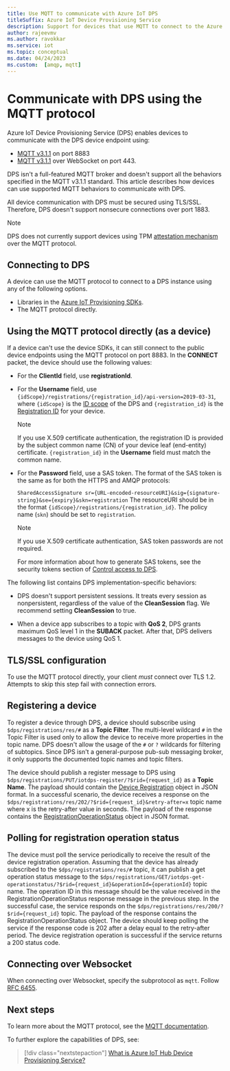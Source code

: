 ```yaml
---
title: Use MQTT to communicate with Azure IoT DPS
titleSuffix: Azure IoT Device Provisioning Service
description: Support for devices that use MQTT to connect to the Azure IoT Device Provisioning Service (DPS) device-facing endpoint.
author: rajeevmv
ms.author: ravokkar
ms.service: iot
ms.topic: conceptual
ms.date: 04/24/2023
ms.custom:  [amqp, mqtt]
---
```


# Communicate with DPS using the MQTT protocol

Azure IoT Device Provisioning Service (DPS) enables devices to communicate with the DPS device endpoint using:

* [MQTT v3.1.1](https://mqtt.org/) on port 8883
* [MQTT v3.1.1](http://docs.oasis-open.org/mqtt/mqtt/v3.1.1/os/mqtt-v3.1.1-os.html#_Toc398718127) over WebSocket on port 443.

DPS isn't a full-featured MQTT broker and doesn't support all the behaviors specified in the MQTT v3.1.1 standard. This article describes how devices can use supported MQTT behaviors to communicate with DPS.

All device communication with DPS must be secured using TLS/SSL. Therefore, DPS doesn't support nonsecure connections over port 1883.

 > [!NOTE]
 > DPS does not currently support devices using TPM [attestation mechanism](../iot-dps/concepts-service.md#attestation-mechanism) over the MQTT protocol.

## Connecting to DPS

A device can use the MQTT protocol to connect to a DPS instance using any of the following options.

* Libraries in the [Azure IoT Provisioning SDKs](iot-sdks.md#dps-device-sdks).
* The MQTT protocol directly.

## Using the MQTT protocol directly (as a device)

If a device can't use the device SDKs, it can still connect to the public device endpoints using the MQTT protocol on port 8883. In the **CONNECT** packet, the device should use the following values:

* For the **ClientId** field, use **registrationId**.

* For the **Username** field, use `{idScope}/registrations/{registration_id}/api-version=2019-03-31`, where `{idScope}` is the [ID scope](../iot-dps/concepts-service.md#id-scope) of the DPS and `{registration_id}` is the [Registration ID](../iot-dps/concepts-service.md#registration-id) for your device.

  > [!NOTE]
  > If you use X.509 certificate authentication, the registration ID is provided by the subject common name (CN) of your device leaf (end-entity) certificate. `{registration_id}` in the **Username** field must match the common name.

* For the **Password** field, use a SAS token. The format of the SAS token is the same as for both the HTTPS and AMQP protocols:

  `SharedAccessSignature sr={URL-encoded-resourceURI}&sig={signature-string}&se={expiry}&skn=registration`
  The resourceURI should be in the format `{idScope}/registrations/{registration_id}`. The policy name (`skn`) should be set to `registration`.

  > [!NOTE]
  > If you use X.509 certificate authentication, SAS token passwords are not required.

  For more information about how to generate SAS tokens, see the security tokens section of [Control access to DPS](../iot-dps/how-to-control-access.md#security-tokens).

The following list contains DPS implementation-specific behaviors:

 * DPS doesn't support persistent sessions. It treats every session as nonpersistent, regardless of the value of the **CleanSession** flag. We recommend setting **CleanSession** to true.

 * When a device app subscribes to a topic with **QoS 2**, DPS grants maximum QoS level 1 in the **SUBACK** packet. After that, DPS delivers messages to the device using QoS 1.

## TLS/SSL configuration

To use the MQTT protocol directly, your client *must* connect over TLS 1.2. Attempts to skip this step fail with connection errors.


## Registering a device

To register a device through DPS, a device should subscribe using `$dps/registrations/res/#` as a **Topic Filter**. The multi-level wildcard `#` in the Topic Filter is used only to allow the device to receive more properties in the topic name. DPS doesn't allow the usage of the `#` or `?` wildcards for filtering of subtopics. Since DPS isn't a general-purpose pub-sub messaging broker, it only supports the documented topic names and topic filters.

The device should publish a register message to DPS using `$dps/registrations/PUT/iotdps-register/?$rid={request_id}` as a **Topic Name**. The payload should contain the [Device Registration](/rest/api/iot-dps/device/runtime-registration/register-device) object in JSON format.
In a successful scenario, the device receives a response on the `$dps/registrations/res/202/?$rid={request_id}&retry-after=x` topic name where x is the retry-after value in seconds. The payload of the response contains the [RegistrationOperationStatus](/rest/api/iot-dps/device/runtime-registration/register-device#registrationoperationstatus) object in JSON format.

## Polling for registration operation status

The device must poll the service periodically to receive the result of the device registration operation. Assuming that the device has already subscribed to the `$dps/registrations/res/#` topic, it can publish a get operation status message to the `$dps/registrations/GET/iotdps-get-operationstatus/?$rid={request_id}&operationId={operationId}` topic name. The operation ID in this message should be the value received in the RegistrationOperationStatus response message in the previous step. In the successful case, the service responds on the `$dps/registrations/res/200/?$rid={request_id}` topic. The payload of the response contains the RegistrationOperationStatus object. The device should keep polling the service if the response code is 202 after a delay equal to the retry-after period. The device registration operation is successful if the service returns a 200 status code.

## Connecting over Websocket
When connecting over Websocket, specify the subprotocol as `mqtt`. Follow [RFC 6455](https://tools.ietf.org/html/rfc6455).

## Next steps

To learn more about the MQTT protocol, see the [MQTT documentation](https://mqtt.org/).

To further explore the capabilities of DPS, see:

> [!div class="nextstepaction"]
> [What is Azure IoT Hub Device Provisioning Service?](../iot-dps/about-iot-dps.md)
